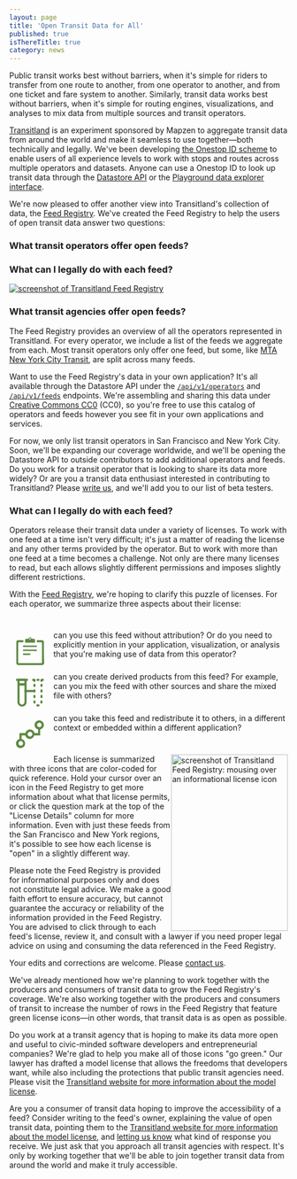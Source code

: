 ```yaml
---
layout: page
title: 'Open Transit Data for All'
published: true
isThereTitle: true
category: news
---
```

<style>
.license-attr {
  min-width: 130px;
  margin: 40px 0;
}

.license-attr div {
  float: left;
  background-image: url(data:image/svg+xml,%3Csvg%20id%3D%22Layer_1%22%20xmlns%3D%22http%3A%2F%2Fwww.w3.org%2F2000%2Fsvg%22%20viewBox%3D%220%200%20120%20120%22%3E%3Cstyle%3E.st0%7Bfill%3A%235D8942%3B%7D%20.st1%7Bfill%3Anone%3B%7D%20.st2%7Bfill%3A%239B3042%3B%7D%20.st3%7Bfill%3A%23CDCCCC%3B%7D%3C%2Fstyle%3E%3Cg%20id%3D%22XMLID_2_%22%3E%3Cg%20id%3D%22XMLID_3_%22%3E%3Cg%20id%3D%22XMLID_15_%22%3E%3Cpath%20id%3D%22XMLID_16_%22%20class%3D%22st0%22%20d%3D%22M33.4%2011.5V11c-.2-.9-.9-1.5-1.7-1.5h-4.9c-.1%200-.2%200-.2.2v1.5c0%20.2.1.2.2.2h4c.5%200%20.8.2.8.8v18.6c0%20.5-.2.8-.7.8H9.3c-.5%200-.7-.2-.7-.8V12.2c0-.6.2-.8.8-.8h4c.1%200%20.2%200%20.2-.2V9.7c0-.2-.1-.2-.2-.2H8.5c-.9%200-1.6.7-1.7%201.5v20.4c0%20.7.3%201.3.9%201.7.2.1.4.2.7.3h23.7c.2-.1.5-.2.7-.3.6-.4.9-1%20.9-1.7-.3-7.2-.3-12.7-.3-19.9z%22%2F%3E%3C%2Fg%3E%3Cg%20id%3D%22XMLID_10_%22%3E%3Cg%20id%3D%22XMLID_11_%22%3E%3Cpath%20id%3D%22XMLID_12_%22%20class%3D%22st0%22%20d%3D%22M20.3%206.6c.7.3%201.1.7%201.2%201.4%200%20.2.2.1.2.1h1.9c.7%200%201.2.4%201.2%201.1v2.2c0%20.4-.1.4-.4.5h-8.7c-.4%200-.4-.1-.4-.5V9.2c0-.7.5-1.1%201.2-1.1h1.9c.1%200%20.2.1.2-.1.1-.7.5-1.1%201.2-1.4h.5zm.4%201.5c0-.4-.3-.7-.7-.7-.4%200-.7.3-.7.7%200%20.4.3.7.7.7.4%200%20.7-.3.7-.7z%22%2F%3E%3C%2Fg%3E%3C%2Fg%3E%3Cg%20id%3D%22XMLID_8_%22%3E%3Cpath%20id%3D%22XMLID_9_%22%20class%3D%22st0%22%20d%3D%22M20.4%2019.9h-6.8c-.3%200-.4-.3-.4-.9%200-.3.1-.5.3-.5h12.6c.2%200%20.4%200%20.4.5.1.6-.1%201-.4%201-1.9-.1-3.8-.1-5.7-.1z%22%2F%3E%3C%2Fg%3E%3Cg%20id%3D%22XMLID_6_%22%3E%3Cpath%20id%3D%22XMLID_7_%22%20class%3D%22st0%22%20d%3D%22M20.4%2014.6h5.8c.3%200%20.4.2.4.8%200%20.4-.1.6-.3.6H13.7c-.2%200-.4%200-.4-.6s.1-.9.4-.9c1.8.1%204.8.1%206.7.1z%22%2F%3E%3C%2Fg%3E%3Cg%20id%3D%22XMLID_4_%22%3E%3Cpath%20id%3D%22XMLID_5_%22%20class%3D%22st0%22%20d%3D%22M17.3%2023.7h-3.7c-.2%200-.4-.1-.4-.7s.1-.8.4-.8H20c.2%200%20.4.1.4.7s-.1.7-.4.7c-.9.1-1.8.1-2.7.1z%22%2F%3E%3C%2Fg%3E%3C%2Fg%3E%3C%2Fg%3E%3Cpath%20class%3D%22st0%22%20d%3D%22M52.3%2033.4c-2.4%200-4.4-2-4.4-4.4V12c0-.6.5-1%201-1h6.8c.6%200%201%20.5%201%201v17c0%202.4-2%204.4-4.4%204.4zM49.9%2013v16c0%201.3%201.1%202.4%202.4%202.4%201.3%200%202.4-1.1%202.4-2.4V13h-4.8z%22%2F%3E%3Cpath%20class%3D%22st0%22%20d%3D%22M55.7%2013h-6.8c-.6%200-1-.5-1-1V7.6c0-.6.5-1%201-1h6.8c.6%200%201%20.5%201%201V12c0%20.5-.5%201-1%201zm-5.8-2.1h4.7V8.7h-4.7v2.2z%22%2F%3E%3Cpath%20id%3D%22XMLID_31_%22%20class%3D%22st0%22%20d%3D%22M64.3%209.6c-.6%200-1-.5-1-1v-.5c0-.6.5-1%201-1s1%20.5%201%201v.5c.1.6-.4%201-1%201z%22%2F%3E%3Cpath%20class%3D%22st0%22%20d%3D%22M67.7%2033.4c-.2%200-.5%200-.7-.1-.6-.1-.9-.6-.9-1.2.1-.6.6-.9%201.2-.9h.7c.6-.1%201.1.3%201.2.9.1.6-.3%201.1-.9%201.2-.1.1-.3.1-.6.1zm3.4-2.9h-.2c-.6-.1-.9-.6-.9-1.2v-.9c0-.6.5-1%201-1%20.6%200%201%20.5%201%201v.6c0%20.2%200%20.5-.1.7.1.5-.3.8-.8.8zm-6.7%200c-.5%200-.9-.4-1-.9%200-.2-.1-.5-.1-.7v-.5c0-.6.5-1%201-1s1%20.5%201%201v1c.1.6-.3%201.1-.9%201.2.1-.1%200-.1%200-.1zm6.7-5.3c-.6%200-1-.5-1-1v-1.1c0-.6.5-1%201-1%20.6%200%201%20.5%201%201v1.1c.1.5-.4%201-1%201zm-6.8%200c-.6%200-1-.5-1-1v-1.1c0-.6.5-1%201-1s1%20.5%201%201v1.1c.1.5-.4%201-1%201zm6.8-5.3c-.6%200-1-.5-1-1v-1.1c0-.6.5-1%201-1%20.6%200%201%20.5%201%201v1.1c.1.5-.4%201-1%201zm-6.8%200c-.6%200-1-.5-1-1v-1.1c0-.6.5-1%201-1s1%20.5%201%201v1.1c.1.5-.4%201-1%201zm6.8-5.4c-.6%200-1-.5-1-1v-1.1c0-.6.5-1%201-1%20.6%200%201%20.5%201%201v1.1c.1.6-.4%201-1%201zm-6.8%200c-.6%200-1-.5-1-1v-1.1c0-.6.5-1%201-1s1%20.5%201%201v1.1c.1.6-.4%201-1%201z%22%2F%3E%3Cpath%20id%3D%22XMLID_21_%22%20class%3D%22st0%22%20d%3D%22M71.1%209.6c-.6%200-1-.5-1-1v-.5c0-.6.5-1%201-1%20.6%200%201%20.5%201%201v.5c.1.6-.4%201-1%201z%22%2F%3E%3Cpath%20id%3D%22XMLID_20_%22%20class%3D%22st0%22%20d%3D%22M54.6%2017.4h9.5v2.1h-9.5z%22%2F%3E%3Cpath%20id%3D%22XMLID_19_%22%20class%3D%22st0%22%20d%3D%22M46.6%206.6h11.3v2.1H46.6z%22%2F%3E%3Cpath%20id%3D%22XMLID_18_%22%20class%3D%22st0%22%20d%3D%22M64.3%208.7h-1.2c-.6%200-1-.5-1-1%200-.6.5-1%201-1h1.2c.6%200%201%20.5%201%201%20.1.5-.4%201-1%201z%22%2F%3E%3Cpath%20id%3D%22XMLID_17_%22%20class%3D%22st0%22%20d%3D%22M68.2%208.7h-.9c-.6%200-1-.5-1-1%200-.6.5-1%201-1h.9c.6%200%201%20.5%201%201s-.5%201-1%201z%22%2F%3E%3Cpath%20id%3D%22XMLID_1_%22%20class%3D%22st0%22%20d%3D%22M72.4%208.7h-1.2c-.6%200-1-.5-1-1%200-.6.5-1%201-1h1.2c.6%200%201%20.5%201%201s-.5%201-1%201z%22%2F%3E%3Cg%3E%3Cpath%20class%3D%22st0%22%20d%3D%22M113.4%2011.1c0-2.5-2-4.5-4.5-4.5s-4.5%202-4.5%204.5c0%202.1%201.4%203.8%203.4%204.3v3.5h-3.4c-.5-1.9-2.3-3.4-4.4-3.4-2.1%200-3.9%201.4-4.4%203.4h-5.8v5.8c-1.9.5-3.3%202.2-3.3%204.3%200%202.5%202%204.4%204.4%204.4%202.5%200%204.4-2%204.4-4.4%200-2.1-1.4-3.8-3.4-4.3v-3.5h3.5c.5%201.9%202.3%203.4%204.3%203.4%202.1%200%203.9-1.4%204.4-3.4h5.7v-5.7c2.2-.6%203.6-2.3%203.6-4.4zM93.3%2028.9c0%201.2-1%202.2-2.2%202.2-1.2%200-2.2-1-2.2-2.2%200-1.2%201-2.2%202.2-2.2%201.2%200%202.2%201%202.2%202.2zm-1.2-3.2zm7.9-3.4c-1.2%200-2.3-1-2.3-2.3%200-1.3%201-2.3%202.3-2.3%201.3%200%202.3%201%202.3%202.3%200%201.3-1%202.3-2.3%202.3zm9-9c-1.2%200-2.2-1-2.2-2.2s1-2.2%202.2-2.2c1.2%200%202.2%201%202.2%202.2s-1%202.2-2.2%202.2z%22%2F%3E%3Cpath%20id%3D%22XMLID_36_%22%20class%3D%22st1%22%20d%3D%22M92.2%2025.7%22%2F%3E%3C%2Fg%3E%3Cg%3E%3Cpath%20id%3D%22XMLID_47_%22%20class%3D%22st2%22%20d%3D%22M33.4%2051.5V51c-.2-.9-.9-1.5-1.7-1.5h-4.9c-.1%200-.2%200-.2.2v1.5c0%20.2.1.2.2.2h4c.5%200%20.8.2.8.8v18.6c0%20.5-.2.8-.7.8H9.3c-.5%200-.7-.2-.7-.8V52.2c0-.6.2-.8.8-.8h4c.1%200%20.2%200%20.2-.2v-1.5c0-.2-.1-.2-.2-.2H8.5c-.9%200-1.6.7-1.7%201.5v20.4c0%20.7.3%201.3.9%201.7.2.1.4.2.7.3h23.7c.2-.1.5-.2.7-.3.6-.4.9-1%20.9-1.7-.3-7.2-.3-12.7-.3-19.9z%22%2F%3E%3Cpath%20class%3D%22st2%22%20d%3D%22M20.3%2046.6c.6.2%201.1.7%201.2%201.4%200%20.2.2.1.2.1h1.9c.7%200%201.2.4%201.2%201.1v2.2c0%20.4-.1.4-.4.5h-8.7c-.4%200-.4-.1-.4-.5v-2.2c0-.7.5-1.1%201.2-1.1h1.9c.1%200%20.2.1.2-.1.1-.7.5-1.1%201.2-1.4h.5zm.4%201.5c0-.4-.3-.7-.7-.7-.4%200-.7.3-.7.7%200%20.4.3.7.7.7.4%200%20.7-.3.7-.7z%22%2F%3E%3Cpath%20id%3D%22XMLID_44_%22%20class%3D%22st2%22%20d%3D%22M20.4%2059.9h-6.8c-.3%200-.4-.3-.4-.9%200-.3.1-.5.3-.5h12.6c.2%200%20.4%200%20.4.5.1.6-.1%201-.4%201-1.9-.1-3.8-.1-5.7-.1z%22%2F%3E%3Cpath%20id%3D%22XMLID_43_%22%20class%3D%22st2%22%20d%3D%22M20.4%2054.6h5.8c.3%200%20.4.2.4.8%200%20.4-.1.6-.3.6H13.7c-.2%200-.4%200-.4-.6s.1-.9.4-.9c1.8.1%204.8.1%206.7.1z%22%2F%3E%3Cpath%20id%3D%22XMLID_42_%22%20class%3D%22st2%22%20d%3D%22M17.3%2063.7h-3.7c-.2%200-.4-.1-.4-.7s.1-.8.4-.8H20c.2%200%20.4.1.4.7s-.1.7-.4.7c-.9.1-1.8.1-2.7.1z%22%2F%3E%3C%2Fg%3E%3Cg%3E%3Cpath%20id%3D%22XMLID_53_%22%20class%3D%22st3%22%20d%3D%22M33.4%2091.5V91c-.2-.9-.9-1.5-1.7-1.5h-4.9c-.1%200-.2%200-.2.2v1.5c0%20.2.1.2.2.2h4c.5%200%20.8.2.8.8v18.6c0%20.5-.2.8-.7.8H9.3c-.5%200-.7-.2-.7-.8V92.2c0-.6.2-.8.8-.8h4c.1%200%20.2%200%20.2-.2v-1.5c0-.2-.1-.2-.2-.2H8.5c-.9%200-1.6.7-1.7%201.5v20.4c0%20.7.3%201.3.9%201.7.2.1.4.2.7.3h23.7c.2-.1.5-.2.7-.3.6-.4.9-1%20.9-1.7-.3-7.2-.3-12.7-.3-19.9z%22%2F%3E%3Cpath%20class%3D%22st3%22%20d%3D%22M20.3%2086.6c.6.2%201.1.7%201.2%201.4%200%20.2.2.1.2.1h1.9c.7%200%201.2.4%201.2%201.1v2.2c0%20.4-.1.4-.4.5h-8.7c-.4%200-.4-.1-.4-.5v-2.2c0-.7.5-1.1%201.2-1.1h1.9c.1%200%20.2.1.2-.1.1-.7.5-1.1%201.2-1.4h.5zm.4%201.5c0-.4-.3-.7-.7-.7-.4%200-.7.3-.7.7%200%20.4.3.7.7.7.4%200%20.7-.3.7-.7z%22%2F%3E%3Cpath%20id%3D%22XMLID_50_%22%20class%3D%22st3%22%20d%3D%22M20.4%2099.9h-6.8c-.3%200-.4-.3-.4-.9%200-.3.1-.5.3-.5h12.6c.2%200%20.4%200%20.4.5.1.6-.1%201-.4%201-1.9-.1-3.8-.1-5.7-.1z%22%2F%3E%3Cpath%20id%3D%22XMLID_49_%22%20class%3D%22st3%22%20d%3D%22M20.4%2094.6h5.8c.3%200%20.4.2.4.8%200%20.4-.1.6-.3.6H13.7c-.2%200-.4%200-.4-.6s.1-.9.4-.9c1.8.1%204.8.1%206.7.1z%22%2F%3E%3Cpath%20id%3D%22XMLID_48_%22%20class%3D%22st3%22%20d%3D%22M17.3%20103.7h-3.7c-.2%200-.4-.1-.4-.7s.1-.8.4-.8H20c.2%200%20.4.1.4.7s-.1.7-.4.7c-.9.1-1.8.1-2.7.1z%22%2F%3E%3C%2Fg%3E%3Cg%3E%3Cpath%20class%3D%22st2%22%20d%3D%22M52.3%2073.4c-2.4%200-4.4-2-4.4-4.4V52c0-.6.5-1%201-1h6.8c.6%200%201%20.5%201%201v17c0%202.4-2%204.4-4.4%204.4zM49.9%2053v16c0%201.3%201.1%202.4%202.4%202.4%201.3%200%202.4-1.1%202.4-2.4V53h-4.8z%22%2F%3E%3Cpath%20class%3D%22st2%22%20d%3D%22M55.7%2053h-6.8c-.6%200-1-.5-1-1v-4.3c0-.6.5-1%201-1h6.8c.6%200%201%20.5%201%201V52c0%20.5-.5%201-1%201zm-5.8-2.1h4.7v-2.3h-4.7v2.3z%22%2F%3E%3Cpath%20id%3D%22XMLID_69_%22%20class%3D%22st2%22%20d%3D%22M64.3%2049.6c-.6%200-1-.5-1-1v-.5c0-.6.5-1%201-1s1%20.5%201%201v.5c.1.6-.4%201-1%201z%22%2F%3E%3Cpath%20class%3D%22st2%22%20d%3D%22M67.7%2073.4c-.2%200-.5%200-.7-.1-.6-.1-.9-.6-.9-1.2.1-.6.6-.9%201.2-.9h.7c.6-.1%201.1.3%201.2.9.1.6-.3%201.1-.9%201.2-.1.1-.3.1-.6.1zm3.4-2.9h-.2c-.6-.1-.9-.6-.9-1.2v-.9c0-.6.5-1%201-1%20.6%200%201%20.5%201%201v.6c0%20.2%200%20.5-.1.7.1.5-.3.8-.8.8zm-6.7%200c-.5%200-.9-.4-1-.9%200-.2-.1-.5-.1-.7v-.5c0-.6.5-1%201-1s1%20.5%201%201v1c.1.6-.3%201.1-.9%201.2.1-.1%200-.1%200-.1zm6.7-5.3c-.6%200-1-.5-1-1v-1.1c0-.6.5-1%201-1%20.6%200%201%20.5%201%201v1.1c.1.5-.4%201-1%201zm-6.8%200c-.6%200-1-.5-1-1v-1.1c0-.6.5-1%201-1s1%20.5%201%201v1.1c.1.5-.4%201-1%201zm6.8-5.3c-.6%200-1-.5-1-1v-1.1c0-.6.5-1%201-1%20.6%200%201%20.5%201%201v1.1c.1.5-.4%201-1%201zm-6.8%200c-.6%200-1-.5-1-1v-1.1c0-.6.5-1%201-1s1%20.5%201%201v1.1c.1.5-.4%201-1%201zm6.8-5.4c-.6%200-1-.5-1-1v-1.1c0-.6.5-1%201-1%20.6%200%201%20.5%201%201v1.1c.1.6-.4%201-1%201zm-6.8%200c-.6%200-1-.5-1-1v-1.1c0-.6.5-1%201-1s1%20.5%201%201v1.1c.1.6-.4%201-1%201z%22%2F%3E%3Cpath%20id%3D%22XMLID_59_%22%20class%3D%22st2%22%20d%3D%22M71.1%2049.6c-.6%200-1-.5-1-1v-.5c0-.6.5-1%201-1%20.6%200%201%20.5%201%201v.5c.1.6-.4%201-1%201z%22%2F%3E%3Cpath%20id%3D%22XMLID_58_%22%20class%3D%22st2%22%20d%3D%22M54.6%2057.4h9.5v2.1h-9.5z%22%2F%3E%3Cg%3E%3Cpath%20id%3D%22XMLID_57_%22%20class%3D%22st2%22%20d%3D%22M46.6%2046.6h11.3v2.1H46.6z%22%2F%3E%3C%2Fg%3E%3Cg%3E%3Cpath%20id%3D%22XMLID_56_%22%20class%3D%22st2%22%20d%3D%22M64.3%2048.7h-1.2c-.6%200-1-.5-1-1%200-.6.5-1%201-1h1.2c.6%200%201%20.5%201%201%20.1.5-.4%201-1%201z%22%2F%3E%3Cpath%20id%3D%22XMLID_55_%22%20class%3D%22st2%22%20d%3D%22M68.2%2048.7h-.9c-.6%200-1-.5-1-1%200-.6.5-1%201-1h.9c.6%200%201%20.5%201%201s-.5%201-1%201z%22%2F%3E%3Cpath%20id%3D%22XMLID_54_%22%20class%3D%22st2%22%20d%3D%22M72.4%2048.7h-1.2c-.6%200-1-.5-1-1%200-.6.5-1%201-1h1.2c.6%200%201%20.5%201%201s-.5%201-1%201z%22%2F%3E%3C%2Fg%3E%3C%2Fg%3E%3Cg%3E%3Cpath%20class%3D%22st2%22%20d%3D%22M113.4%2051.1c0-2.5-2-4.5-4.5-4.5s-4.5%202-4.5%204.5c0%202.1%201.4%203.8%203.4%204.3v3.5h-3.4c-.5-1.9-2.3-3.4-4.4-3.4-2.1%200-3.9%201.4-4.4%203.4h-5.8v5.8c-1.9.5-3.3%202.2-3.3%204.3%200%202.5%202%204.4%204.4%204.4%202.5%200%204.4-2%204.4-4.4%200-2.1-1.4-3.8-3.4-4.3v-3.5h3.5c.5%201.9%202.3%203.4%204.3%203.4%202.1%200%203.9-1.4%204.4-3.4h5.7v-5.7c2.2-.6%203.6-2.3%203.6-4.4zM93.3%2068.9c0%201.2-1%202.2-2.2%202.2-1.2%200-2.2-1-2.2-2.2%200-1.2%201-2.2%202.2-2.2%201.2%200%202.2%201%202.2%202.2zm-1.2-3.2zm7.9-3.4c-1.2%200-2.3-1-2.3-2.3%200-1.3%201-2.3%202.3-2.3%201.3%200%202.3%201%202.3%202.3%200%201.3-1%202.3-2.3%202.3zm9-9c-1.2%200-2.2-1-2.2-2.2%200-1.2%201-2.2%202.2-2.2%201.2%200%202.2%201%202.2%202.2%200%201.2-1%202.2-2.2%202.2z%22%2F%3E%3Cpath%20id%3D%22XMLID_74_%22%20class%3D%22st1%22%20d%3D%22M92.2%2065.7%22%2F%3E%3C%2Fg%3E%3Cg%3E%3Cpath%20class%3D%22st3%22%20d%3D%22M52.3%20113.4c-2.4%200-4.4-2-4.4-4.4V92c0-.6.5-1%201-1h6.8c.6%200%201%20.5%201%201v17c0%202.4-2%204.4-4.4%204.4zM49.9%2093v16c0%201.3%201.1%202.4%202.4%202.4%201.3%200%202.4-1.1%202.4-2.4V93h-4.8z%22%2F%3E%3Cpath%20class%3D%22st3%22%20d%3D%22M55.7%2093h-6.8c-.6%200-1-.5-1-1v-4.3c0-.6.5-1%201-1h6.8c.6%200%201%20.5%201%201V92c0%20.5-.5%201-1%201zm-5.8-2.1h4.7v-2.3h-4.7v2.3z%22%2F%3E%3Cpath%20id%3D%22XMLID_95_%22%20class%3D%22st3%22%20d%3D%22M64.3%2089.6c-.6%200-1-.5-1-1v-.5c0-.6.5-1%201-1s1%20.5%201%201v.5c.1.6-.4%201-1%201z%22%2F%3E%3Cpath%20class%3D%22st3%22%20d%3D%22M67.7%20113.4c-.2%200-.5%200-.7-.1-.6-.1-.9-.6-.9-1.2.1-.6.6-.9%201.2-.9h.7c.6-.1%201.1.3%201.2.9.1.6-.3%201.1-.9%201.2-.1.1-.3.1-.6.1zm3.4-2.9h-.2c-.6-.1-.9-.6-.9-1.2v-.9c0-.6.5-1%201-1%20.6%200%201%20.5%201%201v.5c0%20.2%200%20.5-.1.7.1.6-.3.9-.8.9zm-6.7%200c-.5%200-.9-.4-1-.9%200-.2-.1-.5-.1-.7v-.5c0-.6.5-1%201-1s1%20.5%201%201v.9c.1.6-.3%201.1-.9%201.2.1%200%200%200%200%200zm6.7-5.3c-.6%200-1-.5-1-1v-1.1c0-.6.5-1%201-1%20.6%200%201%20.5%201%201v1.1c.1.5-.4%201-1%201zm-6.8%200c-.6%200-1-.5-1-1v-1.1c0-.6.5-1%201-1s1%20.5%201%201v1.1c.1.5-.4%201-1%201zm6.8-5.3c-.6%200-1-.5-1-1v-1.1c0-.6.5-1%201-1%20.6%200%201%20.5%201%201v1.1c.1.5-.4%201-1%201zm-6.8%200c-.6%200-1-.5-1-1v-1.1c0-.6.5-1%201-1s1%20.5%201%201v1.1c.1.5-.4%201-1%201zm6.8-5.4c-.6%200-1-.5-1-1v-1.1c0-.6.5-1%201-1%20.6%200%201%20.5%201%201v1.1c.1.6-.4%201-1%201zm-6.8%200c-.6%200-1-.5-1-1v-1.1c0-.6.5-1%201-1s1%20.5%201%201v1.1c.1.6-.4%201-1%201z%22%2F%3E%3Cpath%20id%3D%22XMLID_85_%22%20class%3D%22st3%22%20d%3D%22M71.1%2089.6c-.6%200-1-.5-1-1v-.5c0-.6.5-1%201-1%20.6%200%201%20.5%201%201v.5c.1.6-.4%201-1%201z%22%2F%3E%3Cpath%20id%3D%22XMLID_84_%22%20class%3D%22st3%22%20d%3D%22M54.6%2097.4h9.5v2.1h-9.5z%22%2F%3E%3Cg%3E%3Cpath%20id%3D%22XMLID_83_%22%20class%3D%22st3%22%20d%3D%22M46.6%2086.6h11.3v2.1H46.6z%22%2F%3E%3C%2Fg%3E%3Cg%3E%3Cpath%20id%3D%22XMLID_82_%22%20class%3D%22st3%22%20d%3D%22M64.3%2088.7h-1.2c-.6%200-1-.5-1-1%200-.6.5-1%201-1h1.2c.6%200%201%20.5%201%201%20.1.5-.4%201-1%201z%22%2F%3E%3Cpath%20id%3D%22XMLID_81_%22%20class%3D%22st3%22%20d%3D%22M68.2%2088.7h-.9c-.6%200-1-.5-1-1%200-.6.5-1%201-1h.9c.6%200%201%20.5%201%201s-.5%201-1%201z%22%2F%3E%3Cpath%20id%3D%22XMLID_80_%22%20class%3D%22st3%22%20d%3D%22M72.4%2088.7h-1.2c-.6%200-1-.5-1-1%200-.6.5-1%201-1h1.2c.6%200%201%20.5%201%201s-.5%201-1%201z%22%2F%3E%3C%2Fg%3E%3C%2Fg%3E%3Cg%3E%3Cpath%20class%3D%22st3%22%20d%3D%22M113.4%2091.1c0-2.5-2-4.5-4.5-4.5s-4.5%202-4.5%204.5c0%202.1%201.4%203.8%203.4%204.3v3.5h-3.4c-.5-1.9-2.3-3.4-4.4-3.4-2.1%200-3.9%201.4-4.4%203.4h-5.8v5.8c-1.9.5-3.3%202.2-3.3%204.3%200%202.5%202%204.4%204.4%204.4%202.5%200%204.4-2%204.4-4.4%200-2.1-1.4-3.8-3.4-4.3v-3.5h3.5c.5%201.9%202.3%203.4%204.3%203.4%202.1%200%203.9-1.4%204.4-3.4h5.7v-5.7c2.2-.6%203.6-2.3%203.6-4.4zm-20.1%2017.8c0%201.2-1%202.2-2.2%202.2-1.2%200-2.2-1-2.2-2.2%200-1.2%201-2.2%202.2-2.2%201.2%200%202.2%201%202.2%202.2zm-1.2-3.2zm7.9-3.4c-1.2%200-2.3-1-2.3-2.3%200-1.3%201-2.3%202.3-2.3%201.3%200%202.3%201%202.3%202.3%200%201.3-1%202.3-2.3%202.3zm9-9c-1.2%200-2.2-1-2.2-2.2%200-1.2%201-2.2%202.2-2.2%201.2%200%202.2%201%202.2%202.2%200%201.2-1%202.2-2.2%202.2z%22%2F%3E%3Cpath%20id%3D%22XMLID_100_%22%20class%3D%22st1%22%20d%3D%22M92.2%20105.7%22%2F%3E%3C%2Fg%3E%3C%2Fsvg%3E);
  background-size: 225px 225px;
  background-repeat: no-repeat;
  width: 75px;
  height: 75px;
  margin-right: 5px;
  position: relative;
}

.license-attr div.requires-attr {
  background-position: 0px -75px;
}

.license-attr div.allow-derivation {
  background-position: -75px 0px;
}

.license-attr div.allow-redistribution {
  background-position: -150px 0px;
}

.license-image {
  float: right;
}

/* Portrait and Landscape */
@media only screen 
  and (min-device-width: 320px) 
  and (max-device-width: 480px)
  and (-webkit-min-device-pixel-ratio: 2) {
    .license-image {
      width: 100%;
      text-align: center;
      display: inline-block;
    }
  }
}
</style>


Public transit works best without barriers, when it's simple for riders to transfer from one route to another, from one operator to another, and from one ticket and fare system to another. Similarly, transit data works best without barriers, when it's simple for routing engines, visualizations, and analyses to mix data from multiple sources and transit operators.

[Transitland](https://transit.land) is an experiment sponsored by Mapzen to aggregate transit data from around the world and make it seamless to use together&mdash;both technically and legally. We've been developing [the Onestop ID scheme](https://github.com/transitland/onestop-id-scheme) to enable users of all experience levels to work with stops and routes across multiple operators and datasets. Anyone can use a Onestop ID to look up transit data through the [Datastore API](https://transit.land/how-it-works/#slide-3) or the [Playground data explorer interface](https://transit.land/playground).

We're now pleased to offer another view into Transitland's collection of data, the [Feed Registry](https://transit.land/feed-registry). We've created the Feed Registry to help the users of open transit data answer two questions:

<!-- more -->

### What transit operators offer open feeds?

### What can I legally do with each feed?

<a href="https://transit.land/feed-registry">![screenshot of Transitland Feed Registry](https://s3.amazonaws.com/assets-staging.mapzen.com/images/feed-registry/transitland-feed-registry-screenshot.png)</a>

### What transit agencies offer open feeds?

The Feed Registry provides an overview of all the operators represented in Transitland. For every operator, we include a list of the feeds we aggregate from each. Most transit operators only offer one feed, but some, like [MTA New York City Transit](https://transit.land/feed-registry/operators/o-dr5r-nyct), are split across many feeds.

Want to use the Feed Registry's data in your own application? It's all available through the Datastore API under the <a href="https://transit.land/api/v1/operators">`/api/v1/operators`</a> and <a href="https://transit.land/api/v1/feeds">`/api/v1/feeds`</a> endpoints. We're assembling and sharing this data under <a href="https://creativecommons.org/publicdomain/zero/1.0/legalcode">Creative Commons CC0</a> (CC0), so you're free to use this catalog of operators and feeds however you see fit in your own applications and services.

For now, we only list transit operators in San Francisco and New York City. Soon, we'll be expanding our coverage worldwide, and we'll be opening the Datastore API to outside contributors to add additional operators and feeds. Do you work for a transit operator that is looking to share its data more widely? Or are you a transit data enthusiast interested in contributing to Transitland? Please <a href="mailto:transitland@mapzen.com">write us</a>, and we'll add you to our list of beta testers.

### What can I legally do with each feed?

Operators release their transit data under a variety of licenses. To work with one feed at a time isn't very difficult; it's just a matter of reading the license and any other terms provided by the operator. But to work with more than one feed at a time becomes a challenge. Not only are there many licenses to read, but each allows slightly different permissions and imposes slightly different restrictions.

With the [Feed Registry](https://transit.land/feed-registry), we're hoping to clarify this puzzle of licenses. For each operator, we summarize three aspects about their license:

<div class="license-attr">
    <p style="clear: both;"><div class="not-requires-attr"></div> can you use this feed without attribution? Or do you need to explicitly mention in your application, visualization, or analysis that you're making use of data from this operator?</p>
    <p style="clear: both;"><div class="allow-derivation"></div> can you create derived products from this feed? For example, can you mix the feed with other sources and share the mixed file with others?</p>
    <p style="clear: both;"><div class="allow-redistribution"></div> can you take this feed and redistribute it to others, in a different context or embedded within a different application?</p>
</div>

<a class="license-image" href="https://transit.land/feed-registry"><img src="https://s3.amazonaws.com/assets-staging.mapzen.com/images/feed-registry/transitland-feed-registry-mouseover.png" alt="screenshot of Transitland Feed Registry: mousing over an informational license icon" width="211" height="319"/></a>
Each license is summarized with three icons that are color-coded for quick reference. Hold your cursor over an icon in the Feed Registry to get more information about what that license permits, or click the question mark at the top of the "License Details" column for more information. Even with just these feeds from the San Francisco and New York regions, it's possible to see how each license is "open" in a slightly different way.

Please note the Feed Registry is provided for informational purposes only and does not constitute legal advice. We make a good faith effort to ensure accuracy, but cannot guarantee the accuracy or reliability of the information provided in the Feed Registry. You are advised to click through to each feed's license, review it, and consult with a lawyer if you need proper legal advice on using and consuming the data referenced in the Feed Registry.

Your edits and corrections are welcome. Please <a href="mailto:transitland@mapzen.com">contact us</a>.

We've already mentioned how we're planning to work together with the producers and consumers of transit data to grow the Feed Registry's coverage. We're also working together with the producers and consumers of transit to increase the number of rows in the Feed Registry that feature green license icons&mdash;in other words, that transit data is as open as possible.

Do you work at a transit agency that is hoping to make its data more open and useful to civic-minded software developers and entrepreneurial companies? We're glad to help you make all of those icons "go green." Our lawyer has drafted a model license that allows the freedoms that developers want, while also including the protections that public transit agencies need. Please visit the [Transitland website for more information about the model license](https://transit.land/an-open-project#for-data-providers).

Are you a consumer of transit data hoping to improve the accessibility of a feed? Consider writing to the feed's owner, explaining the value of open transit data, pointing them to the [Transitland website for more information about the model license](https://transit.land/an-open-project#for-data-providers), and [letting us know](mailto:transitland@mapzen.com) what kind of response you receive. We just ask that you approach all transit agencies with respect. It's only by working together that we'll be able to join together transit data from around the world and make it truly accessible.
